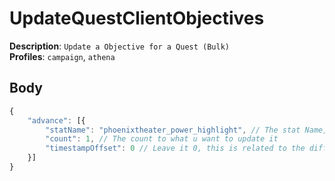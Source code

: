 # UpdateQuestClientObjectives

**Description**: `Update a Objective for a Quest (Bulk)` \
**Profiles**: `campaign`, `athena`

## Body

```js
{
    "advance": [{
        "statName": "phoenixtheater_power_highlight", // The stat Name, e.g phoenixtheater_power_highlight
        "count": 1, // The count to what u want to update it
        "timestampOffset": 0 // Leave it 0, this is related to the difference between Local and UTC Time
    }]
}
```
